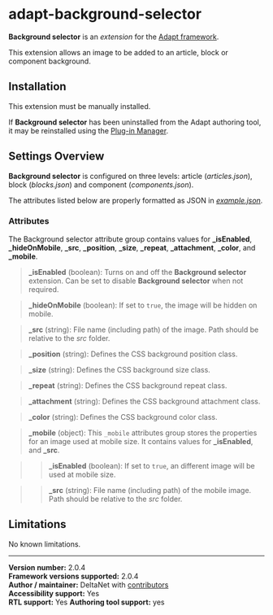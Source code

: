# adapt-background-selector

**Background selector** is an *extension* for the [Adapt framework](https://github.com/adaptlearning/adapt_framework).   

This extension allows an image to be added to an article, block or component background.


## Installation

This extension must be manually installed.

If **Background selector** has been uninstalled from the Adapt authoring tool, it may be reinstalled using the [Plug-in Manager](https://github.com/adaptlearning/adapt_authoring/wiki/Plugin-Manager). 

## Settings Overview

**Background selector** is configured on three levels: article (*articles.json*), block (*blocks.json*) and component (*components.json*).

The attributes listed below are properly formatted as JSON in [*example.json*](https://github.com/deltanet/adapt-background-selector/blob/master/example.json).  

### Attributes

The Background selector attribute group contains values for **_isEnabled**, **_hideOnMobile**, **_src**, **_position**, **_size**, **_repeat**, **_attachment**, **_color**, and **_mobile**.

>**_isEnabled** (boolean):  Turns on and off the **Background selector** extension. Can be set to disable **Background selector** when not required.  

>**_hideOnMobile** (boolean):  If set to `true`, the image will be hidden on mobile. 

>**_src** (string): File name (including path) of the image. Path should be relative to the *src* folder.  

>**_position** (string): Defines the CSS background position class. 

>**_size** (string): Defines the CSS background size class. 

>**_repeat** (string): Defines the CSS background repeat class. 

>**_attachment** (string): Defines the CSS background attachment class. 

>**_color** (string): Defines the CSS background color class. 

>**_mobile** (object):  This `_mobile` attributes group stores the properties for an image used at mobile size. It contains values for **_isEnabled**, and **_src**.  

>>**_isEnabled** (boolean): If set to `true`, an different image will be used at mobile size. 

>>**_src** (string): File name (including path) of the mobile image. Path should be relative to the *src* folder.

## Limitations
 
No known limitations. 

----------------------------
**Version number:**  2.0.4    
**Framework versions supported:**  2.0.4    
**Author / maintainer:** DeltaNet with [contributors](https://github.com/deltanet/adapt-background-selector/graphs/contributors)     
**Accessibility support:** Yes  
**RTL support:** Yes
**Authoring tool support:** yes
